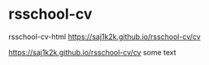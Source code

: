 # rsschool-cv

rsschool-cv-html
https://saj1k2k.github.io/rsschool-cv/cv

https://saj1k2k.github.io/rsschool-cv/cv 
some text

